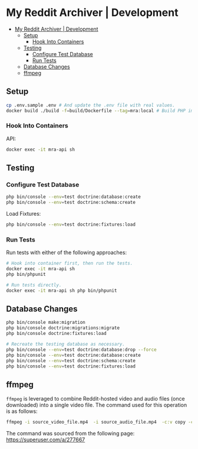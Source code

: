# My Reddit Archiver | Development

- [My Reddit Archiver | Development](#my-reddit-archiver--development)
  - [Setup](#setup)
    - [Hook Into Containers](#hook-into-containers)
  - [Testing](#testing)
    - [Configure Test Database](#configure-test-database)
    - [Run Tests](#run-tests)
  - [Database Changes](#database-changes)
  - [ffmpeg](#ffmpeg)

## Setup

```bash
cp .env.sample .env # And update the .env file with real values.
docker build ./build -f=build/Dockerfile --tag=mra:local # Build PHP image.
```

### Hook Into Containers

API:

```bash
docker exec -it mra-api sh
```

## Testing

### Configure Test Database

```bash
php bin/console --env=test doctrine:database:create
php bin/console --env=test doctrine:schema:create
```

Load Fixtures:

```bash
php bin/console --env=test doctrine:fixtures:load
```

### Run Tests

Run tests with either of the following approaches:

```bash
# Hook into container first, then run the tests.
docker exec -it mra-api sh
php bin/phpunit

# Run tests directly.
docker exec -it mra-api sh php bin/phpunit
```

## Database Changes

```bash
php bin/console make:migration
php bin/console doctrine:migrations:migrate
php bin/console doctrine:fixtures:load

# Recreate the testing database as necessary.
php bin/console --env=test doctrine:database:drop --force
php bin/console --env=test doctrine:database:create
php bin/console --env=test doctrine:schema:create
php bin/console --env=test doctrine:fixtures:load
```

## ffmpeg

`ffmpeg` is leveraged to combine Reddit-hosted video and audio files (once downloaded) into a single video file. The command used for this operation is as follows:

```bash
ffmpeg -i source_video_file.mp4  -i source_audio_file.mp4  -c:v copy -c:a aac combined_output_file.mp4  -hide_banner -loglevel error
```

The command was sourced from the following page: <https://superuser.com/a/277667>
